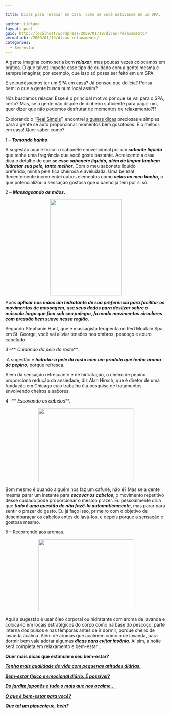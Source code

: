 ```yaml
---

title: Dicas para relaxar em casa, como se você estivesse em um SPA.

author: Lidiane
layout: post
guid: http://localhost/wordpress/2009/01/19/dicas-relaxamento/
permalink: /2009/01/19/dicas-relaxamento/
categories:
  - Bem-estar
---
```

A gente imagina como seria bom **_relaxar_**, mas poucas vezes colocamos em prática. O que talvez impede esse tipo de cuidado com a gente mesma é sempre imaginar, por exemplo, que isso só possa ser feito em um SPA.

E se pudéssemos ter um SPA em casa? Já pensou que delícia? Pensa bem: o que a gente busca num local assim?

Nós buscamos relaxar. Esse é o principal motivo por que se vai para o SPA, certo? Mas, se a gente não dispõe de dinheiro suficiente para pagar um, quer dizer que não podemos desfrutar de momentos de relaxamento?!?

Explorando o “<a href="http://www.realsimple.com/realsimple/homepage/flash/0,23022,,00.shtml?origref=http://www.realsimple.com/realsimple/homepage/flash/0,23022,,00.shtml?origref=http://www.realsimple.com/realsimple/package/0,21861,1168444-1850351-2,00.html" target="_blank">Real Simple</a>”, encontrei <a href="http://www.realsimple.com/realsimple/package/0,21861,1168444-1850351-1,00.html" target="_blank">algumas dicas</a> preciosas e simples para a gente se auto proporcionar momentos bem gosotosos. E o melhor: em casa! Quer saber como?

1 – **_Tomando banho_**.

A sugestão aqui é trocar o sabonete convencional por um **_sabonte líquido_** que tenha uma fragrância que você goste bastante. Acrescento a essa dica o detalhe de que **_se esse sabonete líquido, além de limpar também hidratar sua pele, tanto melhor_**. Com o meu sabonete líquido preferido, minha pele fica cheirosa e aveludada. Uma beleza!  Recentemente incrementei outros elementos como **_velas ao meu banho_**, o que potencializou a sensação gostosa que o banho já tem por si só.

2 – **_Massageando as mãos._**

<p style="text-align: center;">
  <a href="http://www.trololodemulher.com.br/blog/wp-content/uploads/2010/07/maos-femininas.jpg"><img class="size-medium wp-image-4918 aligncenter" title="mãos femininas" src="http://www.trololodemulher.com.br/blog/wp-content/uploads/2010/07/maos-femininas-224x300.jpg" alt="" width="224" height="300" /></a>
</p>

Após **_aplicar nas mãos um hidratante de sua preferência para facilitar os movimentos de massagem_**, **_use seus dedos para deslizar sobre o músculo largo que fica sob seu polegar, fazendo movimentos circulares com pressão bem suave nessa região_**.

Segundo Stephanie Hunt, que é massagista terapeuta no Red Moutain Spa, em St. George, você vai aliviar tensões nos ombros, pescoço e couro cabeludo.

3 –** _Cuidando da pele do rosto_**.

 A sugestão é **_hidratar a pele do rosto com um produto que tenha aroma de pepino_**, porque refresca.

Além da sensação refrescante e de hidratação, o cheiro de pepino proporciona redução da ansiedade, diz Alan Hirsch, que é diretor de uma fundação em Chicago cujo trabalho é a pesquisa de tratamentos envolvendo cheiros e sabores.

4 –** _Escovando os cabelos_**.

<p style="text-align: center;">
  <a href="http://www.trololodemulher.com.br/blog/wp-content/uploads/2010/07/cabelos.jpg"><img class="size-full wp-image-4919 aligncenter" title="cabelos" src="http://www.trololodemulher.com.br/blog/wp-content/uploads/2010/07/cabelos.jpg" alt="" width="298" height="232" /></a>
</p>

Bom mesmo é quando alguém nos faz um cafuné, não é? Mas se a gente mesma parar um instante para **_escovar os cabelos_**, o movimento repetitivo desse cuidado pode proporcionar o mesmo prazer. Eu pessoalmente diria que **_tudo é uma questão de não fazê-lo automaticamente_**, mas parar para sentir o prazer do gesto. Eu já faço isso, primeiro com o objetivo de desembaraçar os cabelos antes de lavá-los, e depois porque a sensação é gostosa mesmo.

5 – Recorrendo aos aromas.

<p style="text-align: center;">
   <a href="http://www.trololodemulher.com.br/blog/wp-content/uploads/2010/07/lavanda.jpg"><img class="size-medium wp-image-4920 aligncenter" title="lavanda" src="http://www.trololodemulher.com.br/blog/wp-content/uploads/2010/07/lavanda-300x225.jpg" alt="" width="300" height="225" /></a>
</p>

Aqui a sugestão é usar óleo corporal ou hidratante com aroma de lavanda e colocá-lo em locais estratégicos do corpo como na base do pescoço, parte interna dos pulsos e nas têmporas antes de ir dormir, porque cheiro de lavanda acalma. Além de aromas que acalmem como o de lavanda, para dormir bem vale adotar algumas **_<a href="http://www.trololodemulher.com.br/2009/01/29/1-2-3-4-5-carneirinhos-6-dicas-e-durma-bem/" target="_self">dicas para evitar insônia</a>_**. Aí sim, a noite será completa em relaxamento e bem-estar&#8230;

**Quer mais dicas que estimulem seu bem-estar?**

**_<a href="http://www.trololodemulher.com.br/2010/03/12/tenha-mais-qualidade-de-vida-com-pequenas-atitudes-diarias%e2%80%a6/" target="_self">Tenha mais qualidade de vida com pequenas atitudes diárias.</a>_**

**_<a href="http://www.trololodemulher.com.br/2009/07/15/bem-estar-fsico-e-emocional-dirio-possvel/" target="_self">Bem-estar físico e emocional diário. É possível?</a>_**

**_<a href="http://www.trololodemulher.com.br/2009/05/22/do-jardim-japons-e-tudo-o-mais-que-nos-acalme/" target="_self">Do jardim japonês e tudo o mais que nos acalme&#8230; </a>_**

**_<a href="http://www.trololodemulher.com.br/2009/02/25/o-que-bem-estar-para-voc/" target="_self">O que é bem-estar para você?</a>_**

**_<a href="http://www.trololodemulher.com.br/2009/02/01/piquenique/" target="_self">Que tal um piquenique, hein?</a>_**